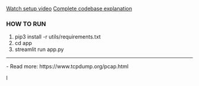 
[Watch setup video](https://drive.google.com/file/d/1eYNxYK1PwytO2PWmcgI0S9feHcdOMewj/view?usp=sharing)
[Complete codebase explanation](https://drive.google.com/file/d/1hAfR-oWTelNEj2gqmMKK8fbGyKFw9ABJ/view)

### HOW TO RUN
1. pip3 install -r utils/requirements.txt
2. cd app
3. streamlit run app.py

<hr>
- Read more: https://www.tcpdump.org/pcap.html

l
